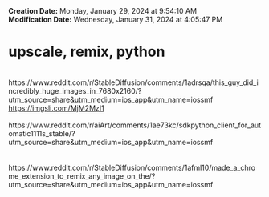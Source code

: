 <div><b>Creation Date:</b> Monday, January 29, 2024 at 9:54:10 AM<br></div>
<div><b>Modification Date:</b> Wednesday, January 31, 2024 at 4:05:47 PM<br></div>
<div><h1>upscale, remix, python</h1></div>
<div><br></div>
<div>https://www.reddit.com/r/StableDiffusion/comments/1adrsqa/this_guy_did_incredibly_huge_images_in_7680x2160/?utm_source=share&amputm_medium=ios_app&amputm_name=iossmf<br></div>
<div><a href=https://imgsli.com/MjM2MzI1>https://imgsli.com/MjM2MzI1</a><br></div>
<div><br></div>
<div>https://www.reddit.com/r/aiArt/comments/1ae73kc/sdkpython_client_for_automatic1111s_stable/?utm_source=share&amputm_medium=ios_app&amputm_name=iossmf<br></div>
<div><br></div>
<div><br></div>
<div>https://www.reddit.com/r/StableDiffusion/comments/1afml10/made_a_chrome_extension_to_remix_any_image_on_the/?utm_source=share&amputm_medium=ios_app&amputm_name=iossmf</div>

